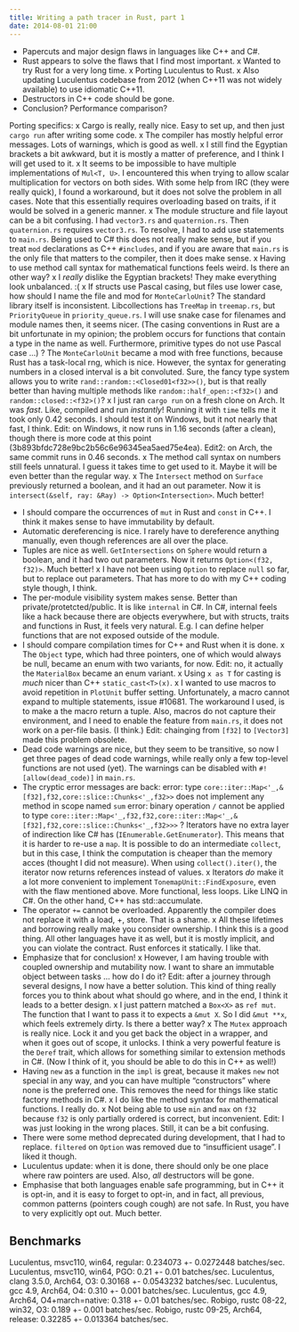 ```yaml
---
title: Writing a path tracer in Rust, part 1
date: 2014-08-01 21:00
---
```


- Papercuts and major design flaws in languages like C++ and C#.
- Rust appears to solve the flaws that I find most important.
x Wanted to try Rust for a very long time.
x Porting Luculentus to Rust.
x Also updating Luculentus codebase from 2012 (when C++11 was not widely available) to use idiomatic C++11.
- Destructors in C++ code should be gone.
- Conclusion? Performance comparison?

Porting specifics:
x Cargo is really, really nice. Easy to set up, and then just `cargo run` after writing some code.
x The compiler has mostly helpful error messages. Lots of warnings, which is good as well.
x I still find the Egyptian brackets a bit awkward, but it is mostly a matter of preference, and I think I will get used to it.
x It seems to be impossible to have multiple implementations of `Mul<T, U>`. I encountered this when trying to allow scalar multiplication for vectors on both sides.
  With some help from IRC (they were really quick), I found a workaround, but it does not solve the problem in all cases.
  Note that this essentially requires overloading based on traits, if it would be solved in a generic manner.
x The module structure and file layout can be a bit confusing. I had `vector3.rs` and `quaternion.rs`.
  Then `quaternion.rs` requires `vector3.rs`. To resolve, I had to add use statements to `main.rs`.
  Being used to C# this does not really make sense, but if you treat `mod` declarations as C++ `#includes`,
  and if you are aware that `main.rs` is the only file that matters to the compiler,
  then it does make sense.
x Having to use method call syntax for mathematical functions feels weird. Is there an other way?
x I _really_ dislike the Egyptian brackets! They make everything look unbalanced. :(
x If structs use Pascal casing, but files use lower case, how should I name the file and mod for `MonteCarloUnit`?
  The standard library itself is inconsistent. Libcollections has `TreeMap` in `treemap.rs`, but `PriorityQueue` in `priority_queue.rs`.
  I will use snake case for filenames and module names then, it seems nicer.
  (The casing conventions in Rust are a bit unfortunate in my opinion; the problem occurs for functions that contain a type in the name as well.
  Furthermore, primitive types do not use Pascal case ...)
? The `MonteCarloUnit` became a mod with free functions, because Rust has a task-local rng, which is nice.
  However, the syntax for generating numbers in a closed interval is a bit convoluted.
  Sure, the fancy type system allows you to write `rand::random::<Closed01<f32>>()`,
  but is that really better than having multiple methods like `random::half_open::<f32>()` and `random::closed::<f32>()`?
x I just ran `cargo run` on a fresh clone on Arch. It was _fast_.
  Like, compiled and run _instantly_!
  Running it with `time` tells me it took only 0.42 seconds. I should test it on Windows, but it not nearly that fast, I think.
  Edit: on Windows, it now runs in 1.16 seconds (after a clean), though there is more code at this point (3b893bfdc728e9bc2b56c6e96345ea5aed75e4ea).
  Edit2: on Arch, the same commit runs in 0.46 seconds.
x The method call syntax on numbers still feels unnatural. I guess it takes time to get used to it. Maybe it will be even better than the regular way.
x The `Intersect` method on `Surface` previously returned a boolean, and it had an out parameter.
  Now it is `intersect(&self, ray: &Ray) -> Option<Intersection>`. Much better!
- I should compare the occurrences of `mut` in Rust and `const` in C++. I think it makes sense to have immutability by default.
- Automatic dereferencing is nice. I rarely have to dereference anything manually, even though references are all over the place.
- Tuples are nice as well. `GetIntersections` on `Sphere` would return a boolean, and it had two out parameters.
  Now it returns `Option<(f32, f32)>`. Much better!
x I have not been using `Option` to replace `null` so far, but to replace out parameters.
  That has more to do with my C++ coding style though, I think.
- The per-module visibility system makes sense. Better than private/protetcted/public. It is like `internal` in C#.
  In C#, internal feels like a hack because there are objects everywhere,
  but with structs, traits and functions in Rust, it feels very natural.
  E.g. I can define helper functions that are not exposed outside of the module.
- I should compare compilation times for C++ and Rust when it is done.
x The `Object` type, which had three pointers, one of which would always be null, became an enum with two variants, for now.
  Edit: no, it actually the `MaterialBox` became an enum variant.
x Using `x as T` for casting is _much_ nicer than C++ `static_cast<T>(x)`.
x I wanted to use macros to avoid repetition in `PlotUnit` buffer setting.
  Unfortunately, a macro cannot expand to multiple statements, issue #10681.
  The workaround I used, is to make a the macro return a tuple.
  Also, macros do not capture their environment, and I need to enable the feature from `main.rs`, it does not work on a per-file basis. (I think.)
  Edit: chainging from `[f32]` to `[Vector3]` made this problem obsolete.
- Dead code warnings are nice, but they seem to be transitive, so now I get three pages of dead code warnings,
  while really only a few top-level functions are not used (yet).
  The warnings can be disabled with `#![allow(dead_code)]` in `main.rs`.
- The cryptic error messages are back:
      error: type `core::iter::Map<'_,&[f32],f32,core::slice::Chunks<'_,f32>>` does not implement any method in scope named `sum`
      error: binary operation `/` cannot be applied to type `core::iter::Map<'_,f32,f32,core::iter::Map<'_,&[f32],f32,core::slice::Chunks<'_,f32>>>`
? Iterators have no extra layer of indirection like C# has (`IEnumerable.GetEnumerator`).
  This means that it is harder to re-use a `map`.
  It is possible to do an intermediate `collect`, but in this case, I think the computation is cheaper than the memory acces (thought I did not measure).
  When using `collect().iter()`, the iterator now returns references instead of values.
x Iterators _do_ make it a lot more convenient to implement `TonemapUnit::FindExposure`, even with the flaw mentioned above.
  More functional, less loops. Like LINQ in C#.
  On the other hand, C++ has std::accumulate.
- The operator `+=` cannot be overloaded. Apparently the compiler does not replace it with a load, +, store. That is a shame.
x All these lifetimes and borrowing really make you consider ownership. I think this is a good thing.
  All other languages have it as well, but it is mostly implicit, and you can violate the contract. Rust enforces it statically.
  I like that.
- Emphasize that for conclusion!
x However, I am having trouble with coupled ownership and mutability now.
  I want to share an immutable object between tasks ... how do I do it?
  Edit: after a journey through several designs, I now have a better solution.
  This kind of thing really forces you to think about what should go where,
  and in the end, I think it leads to a better design.
x I just pattern matched a `Box<X>` as `ref mut`. The function that I want to pass it to expects a `&mut X`.
  So I did `&mut **x`, which feels extremely dirty. Is there a better way?
x The `Mutex` approach is really nice. Lock it and you get back the object in a wrapper,
  and when it goes out of scope, it unlocks.
  I think a very powerful feature is the `Deref` trait, which allows for something similar to extension methods in C#.
  (Now I think of it, you should be able to do this in C++ as well!)
- Having `new` as a function in the `impl` is great, because it makes `new` not special in any way,
  and you can have multiple “constructors” where none is the preferred one.
  This removes the need for things like static factory methods in C#.
x I do like the method syntax for mathematical functions. I really do.
x Not being able to use `min` and `max` on `f32` because `f32` is only partially ordered is correct, but inconvenient.
  Edit: I was just looking in the wrong places.
  Still, it can be a bit confusing.
- There were some method deprecated during development, that I had to replace.
  `filtered` on `Option` was removed due to “insufficient usage”. I liked it though.
- Luculentus update: when it is done, there should only be one place where raw pointers are used.
  Also, _all_ destructors will be gone.
- Emphasise that both languages enable safe programming,
  but in C++ it is opt-in, and it is easy to forget to opt-in,
  and in fact, all previous, common patterns (pointers cough cough) are not safe.
  In Rust, you have to very explicitly opt out. Much better.

Benchmarks
----------
Luculentus, msvc110, win64, regular:          0.234073 +- 0.0272448 batches/sec.
Luculentus, msvc110, win64, PGO:              0.21     +- 0.01      batches/sec.
Luculentus, clang 3.5.0, Arch64, O3:          0.30168  +- 0.0543232 batches/sec.
Luculentus, gcc 4.9, Arch64, O4:              0.310    +- 0.001     batches/sec.
Luculentus, gcc 4.9, Arch64, O4+march=native: 0.318    +- 0.01      batches/sec.
Robigo,     rustc 08-22, win32, O3:           0.189    +- 0.001     batches/sec.
Robigo,     rustc 09-25, Arch64, release:     0.32285  +- 0.013364  batches/sec.

